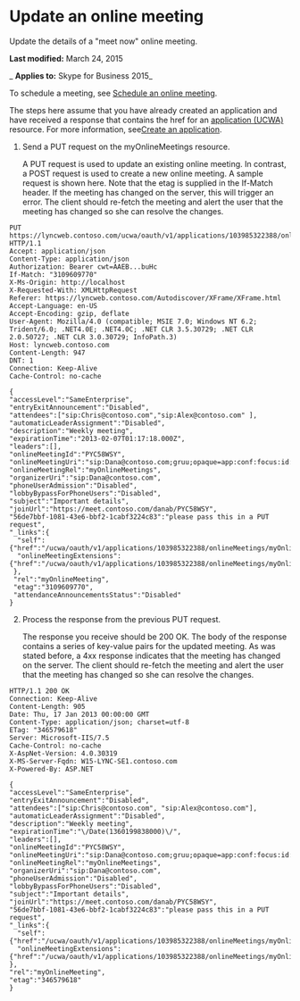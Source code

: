 
# Update an online meeting
Update the details of a "meet now" online meeting.

 **Last modified:** March 24, 2015

 _ **Applies to:** Skype for Business 2015_

To schedule a meeting, see [Schedule an online meeting](ScheduleAnOnlineMeeting.md).

The steps here assume that you have already created an application and have received a response that contains the href for an [application (UCWA)](application_ref.md) resource. For more information, see[Create an application](CreateAnApplication.md).

1. Send a PUT request on the myOnlineMeetings resource.
    
    A PUT request is used to update an existing online meeting. In contrast, a POST request is used to create a new online meeting. A sample request is shown here. Note that the etag is supplied in the If-Match header. If the meeting has changed on the server, this will trigger an error. The client should re-fetch the meeting and alert the user that the meeting has changed so she can resolve the changes.
    


  ```
  PUT https://lyncweb.contoso.com/ucwa/oauth/v1/applications/103985322388/onlineMeetings/myOnlineMeetings/PYC58WSY HTTP/1.1
Accept: application/json
Content-Type: application/json
Authorization: Bearer cwt=AAEB...buHc
If-Match: "3109609770"
X-Ms-Origin: http://localhost
X-Requested-With: XMLHttpRequest
Referer: https://lyncweb.contoso.com/Autodiscover/XFrame/XFrame.html
Accept-Language: en-US
Accept-Encoding: gzip, deflate
User-Agent: Mozilla/4.0 (compatible; MSIE 7.0; Windows NT 6.2; Trident/6.0; .NET4.0E; .NET4.0C; .NET CLR 3.5.30729; .NET CLR 2.0.50727; .NET CLR 3.0.30729; InfoPath.3)
Host: lyncweb.contoso.com
Content-Length: 947
DNT: 1
Connection: Keep-Alive
Cache-Control: no-cache

{
  "accessLevel":"SameEnterprise", 
  "entryExitAnnouncement":"Disabled",
  "attendees":["sip:Chris@contoso.com","sip:Alex@contoso.com" ],
  "automaticLeaderAssignment":"Disabled",
  "description":"Weekly meeting",
  "expirationTime":"2013-02-07T01:17:18.000Z",
  "leaders":[],
  "onlineMeetingId":"PYC58WSY",
  "onlineMeetingUri":"sip:Dana@contoso.com;gruu;opaque=app:conf:focus:id:PYC58WSY",
  "onlineMeetingRel":"myOnlineMeetings",
  "organizerUri":"sip:Dana@contoso.com",
  "phoneUserAdmission":"Disabled",
  "lobbyBypassForPhoneUsers":"Disabled",
  "subject":"Important details",
  "joinUrl":"https://meet.contoso.com/danab/PYC58WSY",
  "56de7bbf-1081-43e6-bbf2-1cabf3224c83":"please pass this in a PUT request",
  "_links":{
    "self":{"href":"/ucwa/oauth/v1/applications/103985322388/onlineMeetings/myOnlineMeetings/PYC58WSY"},
    "onlineMeetingExtensions":{"href":"/ucwa/oauth/v1/applications/103985322388/onlineMeetings/myOnlineMeetings/PYC58WSY/extensions"}
   },
   "rel":"myOnlineMeeting",
   "etag":"3109609770",
   "attendanceAnnouncementsStatus":"Disabled"
}
  ```

2. Process the response from the previous PUT request.
    
    The response you receive should be 200 OK. The body of the response contains a series of key-value pairs for the updated meeting. As was stated before, a 4xx response indicates that the meeting has changed on the server. The client should re-fetch the meeting and alert the user that the meeting has changed so she can resolve the changes.
    


  ```
  HTTP/1.1 200 OK
Connection: Keep-Alive
Content-Length: 905
Date: Thu, 17 Jan 2013 00:00:00 GMT
Content-Type: application/json; charset=utf-8
ETag: "346579618"
Server: Microsoft-IIS/7.5
Cache-Control: no-cache
X-AspNet-Version: 4.0.30319
X-MS-Server-Fqdn: W15-LYNC-SE1.contoso.com
X-Powered-By: ASP.NET

{
  "accessLevel":"SameEnterprise",
  "entryExitAnnouncement":"Disabled",
  "attendees":["sip:Chris@contoso.com", "sip:Alex@contoso.com"],
  "automaticLeaderAssignment":"Disabled",
  "description":"Weekly meeting",
  "expirationTime":"\/Date(1360199838000)\/",
  "leaders":[],
  "onlineMeetingId":"PYC58WSY",
  "onlineMeetingUri":"sip:Dana@contoso.com;gruu;opaque=app:conf:focus:id:PYC58WSY",
  "onlineMeetingRel":"myOnlineMeetings",
  "organizerUri":"sip:Dana@contoso.com",
  "phoneUserAdmission":"Disabled",
  "lobbyBypassForPhoneUsers":"Disabled",
  "subject":"Important details",
  "joinUrl":"https://meet.contoso.com/danab/PYC58WSY",
  "56de7bbf-1081-43e6-bbf2-1cabf3224c83":"please pass this in a PUT request",
  "_links":{
    "self":{"href":"/ucwa/oauth/v1/applications/103985322388/onlineMeetings/myOnlineMeetings/PYC58WSY"},
    "onlineMeetingExtensions":{"href":"/ucwa/oauth/v1/applications/103985322388/onlineMeetings/myOnlineMeetings/PYC58WSY/extensions"}
  },
  "rel":"myOnlineMeeting",
  "etag":"346579618"
}
  ```

